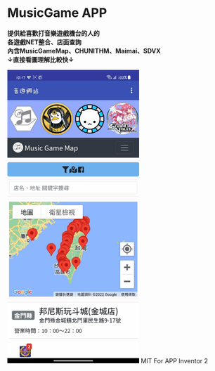 # MusicGame APP
**提供給喜歡打音樂遊戲機台的人的  
各遊戲NET整合、店面查詢  
內含MusicGameMap、CHUNITHM、Maimai、SDVX  
↓直接看圖理解比較快↓**

<img src="./docs/APP.gif" width="300">  
MIT For APP Inventor 2
